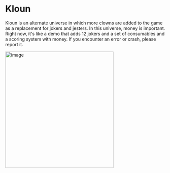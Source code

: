 # Kloun
Kloun is an alternate universe in which more clowns are added to the game as a replacement for jokers and jesters. In this universe, money is important. 
Right now, it's like a demo that adds 12 jokers and a set of consumables and a scoring system with money. If you encounter an error or crash, please report it.


<img width="341" height="367" alt="image" src="https://github.com/user-attachments/assets/b1f46204-dda4-4cd2-aba7-7b89368e8cde" />
